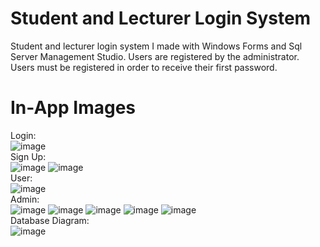# Student and Lecturer Login System 
Student and lecturer login system I made with Windows Forms and Sql Server Management Studio.
Users are registered by the administrator. Users must be registered in order to receive their first password.
# In-App Images
Login:<br>
![image](https://user-images.githubusercontent.com/90152361/145683526-415dfb5b-5ef3-49dc-8786-b02651a1e762.png)
<br>Sign Up:<br>
![image](https://user-images.githubusercontent.com/90152361/145683783-28e8f886-05d3-4857-94fa-4e2a36e725d7.png)
![image](https://user-images.githubusercontent.com/90152361/145683796-a8d2971d-92ed-4ea3-b383-0dd0e634e1d2.png)
<br>User:<br>
![image](https://user-images.githubusercontent.com/90152361/145684295-6269fa30-37be-4fc6-9ec1-191f68ac19aa.png)
<br>Admin:<br>
![image](https://user-images.githubusercontent.com/90152361/145683551-73feb0ee-24b3-4c25-8f82-33c80a0a40b9.png)
![image](https://user-images.githubusercontent.com/90152361/145683571-3e8dbacd-eb4b-4d98-8c92-ce3742a51992.png)
![image](https://user-images.githubusercontent.com/90152361/145683649-9457350b-1cd8-45ed-b527-cd75d81b2008.png)
![image](https://user-images.githubusercontent.com/90152361/145683656-7a5d5356-c040-4448-a9bf-6a8d2259743b.png)
![image](https://user-images.githubusercontent.com/90152361/145683698-042dc40e-3046-469f-bf2f-d1e21a0da5f4.png)
<br>Database Diagram:<br>
![image](https://user-images.githubusercontent.com/90152361/145683948-885be215-4172-43b6-a325-5d32beb9bbb5.png)
